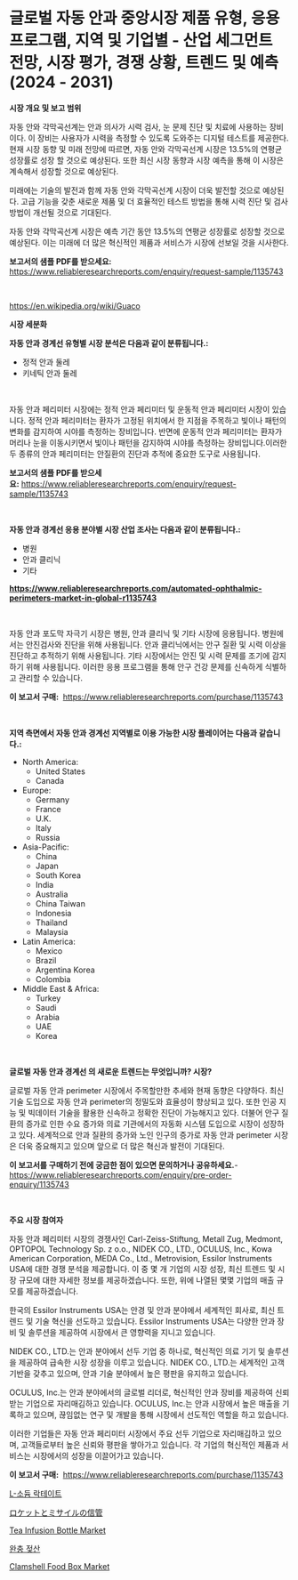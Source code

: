 <p><h1>글로벌 자동 안과 중앙시장 제품 유형, 응용 프로그램, 지역 및 기업별 - 산업 세그먼트 전망, 시장 평가, 경쟁 상황, 트렌드 및 예측 (2024 - 2031)</h1></p><p><strong>시장 개요 및 보고 범위</strong></p>
<p><p>자동 안와 각막곡선계는 안과 의사가 시력 검사, 눈 문제 진단 및 치료에 사용하는 장비이다. 이 장비는 사용자가 시력을 측정할 수 있도록 도와주는 디지털 테스트를 제공한다. 현재 시장 동향 및 미래 전망에 따르면, 자동 안와 각막곡선계 시장은 13.5%의 연평균 성장률로 성장 할 것으로 예상된다. 또한 최신 시장 동향과 시장 예측을 통해 이 시장은 계속해서 성장할 것으로 예상된다.</p><p>미래에는 기술의 발전과 함께 자동 안와 각막곡선계 시장이 더욱 발전할 것으로 예상된다. 고급 기능을 갖춘 새로운 제품 및 더 효율적인 테스트 방법을 통해 시력 진단 및 검사 방법이 개선될 것으로 기대된다.</p><p>자동 안와 각막곡선계 시장은 예측 기간 동안 13.5%의 연평균 성장률로 성장할 것으로 예상된다. 이는 미래에 더 많은 혁신적인 제품과 서비스가 시장에 선보일 것을 시사한다.</p></p>
<p><strong>보고서의 샘플 PDF를 받으세요:</strong> <a href="https://www.reliableresearchreports.com/enquiry/request-sample/1135743">https://www.reliableresearchreports.com/enquiry/request-sample/1135743</a></p>
<p>&nbsp;</p>
<p><a href="https://en.wikipedia.org/wiki/Guaco">https://en.wikipedia.org/wiki/Guaco</a></p>
<p><strong>시장 세분화</strong></p>
<p><strong>자동 안과 경계선 유형별 시장 분석은 다음과 같이 분류됩니다.:</strong></p>
<p><ul><li>정적 안과 둘레</li><li>키네틱 안과 둘레</li></ul></p>
<p>&nbsp;</p>
<p><p>자동 안과 페리미터 시장에는 정적 안과 페리미터 및 운동적 안과 페리미터 시장이 있습니다. 정적 안과 페리미터는 환자가 고정된 위치에서 한 지점을 주목하고 빛이나 패턴의 변화를 감지하여 시야를 측정하는 장비입니다. 반면에 운동적 안과 페리미터는 환자가 머리나 눈을 이동시키면서 빛이나 패턴을 감지하여 시야를 측정하는 장비입니다.이러한 두 종류의 안과 페리미터는 안질환의 진단과 추적에 중요한 도구로 사용됩니다.</p></p>
<p><strong>보고서의 샘플 PDF를 받으세요:</strong>&nbsp;<a href="https://www.reliableresearchreports.com/enquiry/request-sample/1135743">https://www.reliableresearchreports.com/enquiry/request-sample/1135743</a></p>
<p>&nbsp;</p>
<p><strong> 자동 안과 경계선 응용 분야별 시장 산업 조사는 다음과 같이 분류됩니다.:</strong></p>
<p><ul><li>병원</li><li>안과 클리닉</li><li>기타</li></ul></p>
<p><strong><a href="https://www.reliableresearchreports.com/automated-ophthalmic-perimeters-market-in-global-r1135743">https://www.reliableresearchreports.com/automated-ophthalmic-perimeters-market-in-global-r1135743</a></strong></p>
<p>&nbsp;</p>
<p><p>자동 안과 포도막 자극기 시장은 병원, 안과 클리닉 및 기타 시장에 응용됩니다. 병원에서는 안진검사와 진단을 위해 사용됩니다. 안과 클리닉에서는 안구 질환 및 시력 이상을 진단하고 추적하기 위해 사용됩니다. 기타 시장에서는 안진 및 시력 문제를 조기에 감지하기 위해 사용됩니다. 이러한 응용 프로그램을 통해 안구 건강 문제를 신속하게 식별하고 관리할 수 있습니다.</p></p>
<p><strong>이 보고서 구매:</strong>&nbsp; <a href="https://www.reliableresearchreports.com/purchase/1135743">https://www.reliableresearchreports.com/purchase/1135743</a></p>
<p>&nbsp;</p>
<p><strong>지역 측면에서 자동 안과 경계선 지역별로 이용 가능한 시장 플레이어는 다음과 같습니다.:</strong></p>
<p><ul>
    <li>
        North America:
        <ul>
            <li>United States</li>
            <li>Canada</li>
        </ul>
    </li>
    <li>
        Europe:
        <ul>
            <li>Germany</li>
            <li>France</li>
            <li>U.K.</li>
            <li>Italy</li>
            <li>Russia</li>
        </ul>
    </li>
    <li>
        Asia-Pacific:
        <ul>
            <li>China</li>
            <li>Japan</li>
            <li>South Korea</li>
            <li>India</li>
            <li>Australia</li>
            <li>China Taiwan</li>
            <li>Indonesia</li>
            <li>Thailand</li>
            <li>Malaysia</li>
        </ul>
    </li>
    <li>
        Latin America:
        <ul>
            <li>Mexico</li>
            <li>Brazil</li>
            <li>Argentina Korea</li>
            <li>Colombia</li>
        </ul>
    </li>
    <li>
        Middle East & Africa:
        <ul>
            <li>Turkey</li>
            <li>Saudi</li>
            <li>Arabia</li>
            <li>UAE</li>
            <li>Korea</li>
        </ul>
    </li>
    </ul></p>
<p>&nbsp;</p>
<p><strong>글로벌 자동 안과 경계선 의 새로운 트렌드는 무엇입니까? 시장?</strong></p>
<p><p>글로벌 자동 안과 perimeter 시장에서 주목할만한 추세와 현재 동향은 다양하다. 최신 기술 도입으로 자동 안과 perimeter의 정밀도와 효율성이 향상되고 있다. 또한 인공 지능 및 빅데이터 기술을 활용한 신속하고 정확한 진단이 가능해지고 있다. 더불어 안구 질환의 증가로 인한 수요 증가와 의료 기관에서의 자동화 시스템 도입으로 시장이 성장하고 있다. 세계적으로 안과 질환의 증가와 노인 인구의 증가로 자동 안과 perimeter 시장은 더욱 중요해지고 있으며 앞으로 더 많은 혁신과 발전이 기대된다.</p></p>
<p><strong>이 보고서를 구매하기 전에 궁금한 점이 있으면 문의하거나 공유하세요.</strong>- <a href="https://www.reliableresearchreports.com/enquiry/pre-order-enquiry/1135743">https://www.reliableresearchreports.com/enquiry/pre-order-enquiry/1135743</a></p>
<p>&nbsp;</p>
<p><strong>주요 시장 참여자</strong></p>
<p><p>자동 안과 페리미터 시장의 경쟁사인 Carl-Zeiss-Stiftung, Metall Zug, Medmont, OPTOPOL Technology Sp. z o.o., NIDEK CO., LTD., OCULUS, Inc., Kowa American Corporation, MEDA Co., Ltd., Metrovision, Essilor Instruments USA에 대한 경쟁 분석을 제공합니다. 이 중 몇 개 기업의 시장 성장, 최신 트렌드 및 시장 규모에 대한 자세한 정보를 제공하겠습니다. 또한, 위에 나열된 몇몇 기업의 매출 규모를 제공하겠습니다.</p><p>한국의 Essilor Instruments USA는 안경 및 안과 분야에서 세계적인 회사로, 최신 트렌드 및 기술 혁신을 선도하고 있습니다. Essilor Instruments USA는 다양한 안과 장비 및 솔루션을 제공하여 시장에서 큰 영향력을 지니고 있습니다.</p><p>NIDEK CO., LTD.는 안과 분야에서 선두 기업 중 하나로, 혁신적인 의료 기기 및 솔루션을 제공하여 급속한 시장 성장을 이루고 있습니다. NIDEK CO., LTD.는 세계적인 고객 기반을 갖추고 있으며, 안과 기술 분야에서 높은 평판을 유지하고 있습니다.</p><p>OCULUS, Inc.는 안과 분야에서의 글로벌 리더로, 혁신적인 안과 장비를 제공하여 신뢰받는 기업으로 자리매김하고 있습니다. OCULUS, Inc.는 안과 시장에서 높은 매출을 기록하고 있으며, 끊임없는 연구 및 개발을 통해 시장에서 선도적인 역할을 하고 있습니다.</p><p>이러한 기업들은 자동 안과 페리미터 시장에서 주요 선두 기업으로 자리매김하고 있으며, 고객들로부터 높은 신뢰와 평판을 쌓아가고 있습니다. 각 기업의 혁신적인 제품과 서비스는 시장에서의 성장을 이끌어가고 있습니다.</p></p>
<p><strong>이 보고서 구매:</strong>&nbsp;&nbsp;<a href="https://www.reliableresearchreports.com/purchase/1135743">https://www.reliableresearchreports.com/purchase/1135743</a></p>
<p><p><a href="https://github.com/sougarounis/Market-Research-Report-List-4/blob/main/6937186154404.md">L-소듐 락테이트</a></p><p><a href="https://github.com/AaronVargas43/Market-Research-Report-List-2/blob/main/7345072145867.md">ロケットとミサイルの信管</a></p><p><a href="https://github.com/khayangel/Market-Research-Report-List-3/blob/main/tea-infusion-bottle-market.md">Tea Infusion Bottle Market</a></p><p><a href="https://github.com/johneahan44556754/Market-Research-Report-List-1/blob/main/3237311154403.md">완충 젖산</a></p><p><a href="https://github.com/brentleyjimmiealvaradoz4l1rea/Market-Research-Report-List-3/blob/main/clamshell-food-box-market.md">Clamshell Food Box Market</a></p></p>